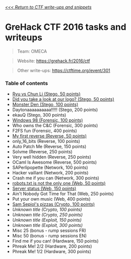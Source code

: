 _[<<< Return to CTF write-ups and snippets](https://github.com/nbrisset/CTF/CTF-Jeopardy)_

# GreHack CTF 2016 tasks and writeups

> Team: OMECA

> Website: https://grehack.fr/2016/ctf

> Other write-ups: https://ctftime.org/event/301

### Table of contents

* [Ryu vs Chun Li (Stego, 50 points)](challenges/ryu-vs-chun-li-50)
* [Did you take a look at our logo? (Stego, 50 points)](challenges/logo-50)
* [Monster Den (Stego, 100 points)](challenges/monster-den-100)
* Daytonaaaaaaaaaa!!!!! (Stego, 200 points)
* ekauQ (Stego, 300 points)
* [Windows 98 (Forensic, 100 points)](challenges/windows-98-100)
* Who owns the C&C (Forensic, 300 points)
* F2FS fun (Forensic, 400 points)
* [My first reverse (Reverse, 50 points)](challenges/my-first-reverse-50)
* only_16_bits (Reverse, 100 points)
* Auto Patch Me (Reverse, 150 points)
* Solvme (Reverse, 250 points)
* Very well hidden (Reverse, 250 points)
* OCaml Is Awesome (Reverse, 500 points)
* SAPerlipopette (Network, 100 points)
* Hacker vaillant (Network, 200 points)
* Crash me if you can (Network, 300 points)
* [robots.txt is not the only one (Web, 50 points)](challenges/robots.txt-50)
* [Server status (Web, 150 points)](challenges/server-status-150)
* Ain't Nobody Got Time for That (Web, 250 points)
* Put your own music (Web, 400 points)
* [Sam Sepiol's pizzas (Crypto, 100 points)](challenges/sam-sepiol-pizzas-100)
* *Unknown title (Crypto, 100 points)*
* *Unknown title (Crypto, 250 points)*
* *Unknown title (Exploit, 150 points)*
* *Unknown title (Exploit, 300 points)*
* Misc 25 (bonus - rump sessions FR)
* Misc 50 (bonus - rump sessions EN)
* Find me if you can! (Hardware, 150 points)
* Phreak Me! 2/2 (Hardware, 200 points)
* Phreak Me! 1/2 (Hardware, 300 points)
